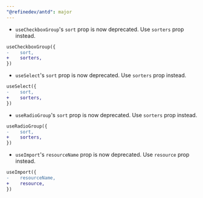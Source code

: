 ```yaml
---
"@refinedev/antd": major
---
```


-   `useCheckboxGroup`'s `sort` prop is now deprecated. Use `sorters` prop instead.

```diff
useCheckboxGroup({
-    sort,
+    sorters,
})
```

-   `useSelect`'s `sort` prop is now deprecated. Use `sorters` prop instead.

```diff
useSelect({
-    sort,
+    sorters,
})
```

-   `useRadioGroup`'s `sort` prop is now deprecated. Use `sorters` prop instead.

```diff
useRadioGroup({
-    sort,
+    sorters,
})
```

-   `useImport`'s `resourceName` prop is now deprecated. Use `resource` prop instead.

```diff
useImport({
-    resourceName,
+    resource,
})
```
